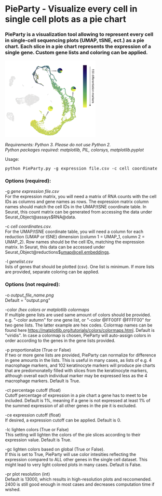 # PieParty - Visualize every cell in single cell plots as a pie chart
### PieParty is a visualization tool allowing to represent every cell in single-cell sequencing plots (UMAP, tSNE, ect.) as a pie chart. Each slice in a pie chart represents the expression of a single gene. Custom gene lists and coloring can be applied. 

<img src="https://github.com/harbourlab/PieParty/blob/master/testis.png" width="300">


_Requirements: Python 3. Please do not use Python 2.<br>
Python packages required: matplotlib, PIL, colorsys, matplotlib.pyplot_

Usage: 
<pre>
python PieParty.py -g expression_file.csv -c cell_coordinates.csv -l genelist1.csv genelist2.csv
</pre>

### Options (required):

-g _gene expression file.csv_<br>
For the expression matrix, you will need a matrix of RNA counts with the cell IDs as columns and           gene names as rows.    The expression matrix column names should match the cell IDs in the UMAP/tSNE coordinate table. In Seurat, this count matrix can be generated from accessing the data under Seurat_Object@assays$RNA@data.

-c _cell coordinates.csv._ <br>
For the UMAP/tSNE coordinate table, you will need a column for each reduction (UMAP or tSNE) dimension (column 1 = UMAP_1, column 2 = UMAP_2). Row names should be the cell IDs, matching the expression matrix. In Seurat, this data can be accessed under Seurat_Object@reductions$umap@cell.embeddings.

-l _genelist.csv_ <br>
lists of genes that should be plotted (csv). One list is minimum. If more lists are provided, separate coloring can be applied.



### Options (not required):

-o _output_file_name.png_ <br> Default = "output.png"

-color _(hex colors or matplotlib colormaps_ <br>
If multiple gene lists are used same amount of colors should be provided. e.g. "-color autumn" for one gene list, or "-color @FF00FF @FFFF00" for two gene lists. The latter example are hex codes. Colormap names can be found here https://matplotlib.org/tutorials/colors/colormaps.html. Default is "viridis". In case a colormap is chosen, PieParty will auto-assign colors in order according to the genes in the gene lists provided.

-p proportionalize (True or False) <br>
If two or more gene lists are provided, PieParty can normalize for difference in gene amounts in the lists. This is useful in many cases, as lists of e.g. 4 macrophage markers, and 102 keratinocyte markers will produce pie charts that are predomonatelly filled with slices from the keratinocyte markers, although overall each individual marker may be expressed less as the 4 macrophage markers. Default is True.

-ct percentage cutoff (float) <br>
Cutoff percentage of expression in a pie chart a gene has to meet to be included. Default is 1%, meaning if a gene is not expressed at least 1% of the summed expression of all other genes in the pie it is excluded.

-ce expression cutoff (float) <br>
If desired, a expression cutoff can be applied. Default is 0. 

-lc lighten colors (True or False) <br>
This setting will lighten the colors of the pie slices according to their expression value. Default is True.

-gc lighten colors based on global (True or False). <br>
If this is set to True, PieParty will use color intesities reflecting the expression compared to ALL other genes in the single cell dataset. This might lead to very light colored plots in many cases. Default is False.

-pr plot resolution (int) <br>
Default is 13000, which results in high-resolution plots and reccomended. 2400 is still good enough in most cases and decreases computation time if wished.

